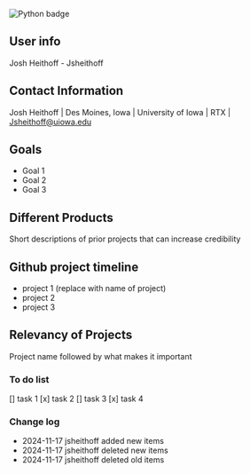 ![Python badge](https://img.shields.io/badge/Python-3776AB?style=for-the-badge&logo=python&logoColor=white)

## User info
Josh Heithoff - Jsheithoff

## Contact Information
Josh Heithoff | Des Moines, Iowa | University of Iowa | RTX | Jsheithoff@uiowa.edu

## Goals
- Goal 1
- Goal 2
- Goal 3

## Different Products
Short descriptions of prior projects that can increase credibility

## Github project timeline
- project 1 (replace with name of project)
- project 2
- project 3

## Relevancy of Projects
Project name followed by what makes it important


### To do list

[] task 1 
[x] task 2 
[] task 3 
[x] task 4 



### Change log

- 2024-11-17 jsheithoff added new items
- 2024-11-17 jsheithoff deleted new items
- 2024-11-17 jsheithoff deleted old items
